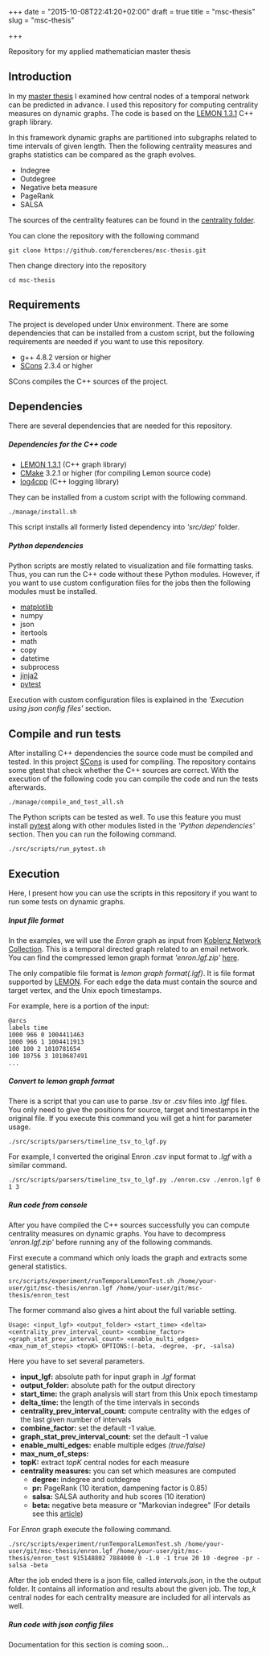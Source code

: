 +++
date = "2015-10-08T22:41:20+02:00"
draft = true
title = "msc-thesis"
slug = "msc-thesis"

+++

Repository for my applied mathematician master thesis <!--more-->

## Introduction

In my [master thesis](http://www.cs.elte.hu/blobs/diplomamunkak/msc_alkmat/2015/beres_ferenc.pdf) I examined how central nodes of a temporal network can be predicted in advance. I used this repository for computing centrality measures on dynamic graphs. The code is based on the [LEMON 1.3.1](http://lemon.cs.elte.hu/trac/lemon) C++ graph library.

In this framework dynamic graphs are partitioned into subgraphs related to time intervals of given length. Then the following centrality measures and graphs statistics can be compared as the graph evolves.

  * Indegree
  * Outdegree
  * Negative beta measure
  * PageRank
  * SALSA

The sources of the centrality features can be found in the [centrality folder](/src/cpp/centrality).

You can clone the repository with the following command
```batch
git clone https://github.com/ferencberes/msc-thesis.git
```
Then change directory into the repository
```batch
cd msc-thesis
```

## Requirements

The project is developed under Unix environment. There are some dependencies that can be installed from a custom script, but the following requirements are needed if you want to use this repository. 

  * g++ 4.8.2 version or higher
  * [SCons](http://www.scons.org/) 2.3.4 or higher

SCons compiles the C++ sources of the project.

## Dependencies

There are several dependencies that are needed for this repository. 

##### Dependencies for the C++ code

  * [LEMON 1.3.1](http://lemon.cs.elte.hu/trac/lemon) (C++ graph library)
  * [CMake](http://www.cmake.org/) 3.2.1 or higher (for compiling Lemon source code)
  * [log4cpp](http://log4cpp.sourceforge.net/) (C++ logging library)

They can be installed from a custom script with the following command.
```batch
./manage/install.sh
```

This script installs all formerly listed dependency into *'src/dep'* folder. 

##### Python dependencies

Python scripts are mostly related to visualization and file formatting tasks. Thus, you can run the C++ code without these Python modules. However, if you want to use custom configuration files for the jobs then the following modules must be installed.

  * [matplotlib](http://matplotlib.org/)
  * numpy
  * json
  * itertools
  * math
  * copy
  * datetime
  * subprocess
  * [jinja2](http://jinja.pocoo.org/docs/dev/)
  * [pytest](http://pytest.org/latest/)

Execution with custom configuration files is explained in the *'Execution using json config files'* section.

## Compile and run tests
After installing C++ dependencies the source code must be compiled and tested. In this project [SCons](http://www.scons.org/) is used for compiling. The repository contains some gtest that check whether the C++ sources are correct. With the execution of the following code you can compile the code and run the tests afterwards.

```batch
./manage/compile_and_test_all.sh
```

The Python scripts can be tested as well. To use this feature you must install [pytest](http://pytest.org/latest/) along with other modules listed in the *'Python dependencies'* section. Then you can run the following command.

```batch
./src/scripts/run_pytest.sh
```

## Execution

Here, I present how you can use the scripts in this repository if you want to run some tests on dynamic graphs. 

##### Input file format

In the examples, we will use the *Enron* graph as input from [Koblenz Network Collection](http://konect.uni-koblenz.de/networks/enron). This is a temporal directed graph related to an email network. You can find the compressed lemon graph format *'enron.lgf.zip'* [here](/resources/example). 

The only compatible file format is *lemon graph format(.lgf)*. It is file format supported by [LEMON](http://lemon.cs.elte.hu/trac/lemon). For each edge the data must contain the source and target vertex, and the Unix epoch timestamps.

For example, here is a portion of the  input:
```
@arcs
labels time
1000 966 0 1004411463
1000 966 1 1004411913
100 100 2 1010781654
100 10756 3 1010687491
...
``` 

##### Convert to lemon graph format

There is a script that you can use to parse *.tsv* or *.csv* files into *.lgf* files. You only need to give the positions for source, target and timestamps in the original file. If you execute this command you will get a hint for parameter usage.

```batch
./src/scripts/parsers/timeline_tsv_to_lgf.py
```

For example, I converted the original Enron *.csv* input format to *.lgf* with a similar command.  
```batch
./src/scripts/parsers/timeline_tsv_to_lgf.py ./enron.csv ./enron.lgf 0 1 3
```

##### Run code from console

After you have compiled the C++ sources successfully you can compute centrality measures on dynamic graphs. You have to decompress *'enron.lgf.zip'* before running any of the following commands.

First execute a command which only loads the graph and extracts some general statistics.
```batch
src/scripts/experiment/runTemporalLemonTest.sh /home/your-user/git/msc-thesis/enron.lgf /home/your-user/git/msc-thesis/enron_test
```

The former command also gives a hint about the full variable setting. 
```
Usage: <input_lgf> <output_folder> <start_time> <delta> <centrality_prev_interval_count> <combine_factor> <graph_stat_prev_interval_count> <enable_multi_edges> <max_num_of_steps> <topK> OPTIONS:(-beta, -degree, -pr, -salsa)
```

Here you have to set several parameters.
   * **input_lgf:** absolute path for input graph in *.lgf* format
   * **output_folder:** absolute path for the output directory
   * **start_time:** the graph analysis will start from this Unix epoch timestamp
   * **delta_time:** the length of the time intervals in seconds 
   * **centrality_prev_interval_count:** compute centrality with the edges of the last given number of intervals 
   * **combine_factor:** set the default -1 value.
   * **graph_stat_prev_interval_count:** set the default -1 value
   * **enable_multi_edges:** enable multiple edges *(true/false)*
   * **max_num_of_steps:** 
   * **topK:** extract *topK* central nodes for each measure
   * **centrality measures:** you can set which measures are computed
       * **degree:** indegree and outdegree
       * **pr:** PageRank (10 iteration, dampening factor is 0.85)
       * **salsa:** SALSA authority and hub scores (10 iteration)
       * **beta:** negative beta measure or "Markovian indegree" (For details see this [article](http://arxiv.org/abs/1308.2140))

For *Enron* graph execute the following command.
```batch
./src/scripts/experiment/runTemporalLemonTest.sh /home/your-user/git/msc-thesis/enron.lgf /home/your-user/git/msc-thesis/enron_test 915148802 7884000 0 -1.0 -1 true 20 10 -degree -pr -salsa -beta
```

After the job ended there is a json file, called *intervals.json*, in the the output folder. It contains all information and results about the given job. The *top_k* central nodes for each centrality measure are included for all intervals as well.

##### Run code with json config files

Documentation for this section is coming soon...

<!--
TODO: introduce json config feature  
some examples in the repo...

## Visualization

##### Changes in the top k central nodes

html table generation

##### Baseline prediction performance

another json example config
-->
